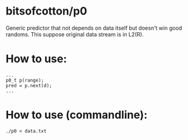 # bitsofcotton/p0
Generic predictor that not depends on data itself but doesn't win good randoms.
This suppose original data stream is in L2(R).

# How to use:
    ...
    p0_t p(range);
    pred = p.next(d);
    ...

# How to use (commandline):
    ./p0 < data.txt
